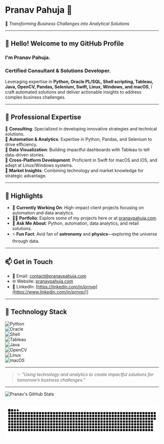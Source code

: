 # Pranav Pahuja 🌟  
🚀 *Transforming Business Challenges into Analytical Solutions*  

---

## 👋 Hello! Welcome to my GitHub Profile

### I'm Pranav Pahuja.
### Certified Consultant & Solutions Developer.

Leveraging expertise in **Python, Oracle PL/SQL, Shell scripting, Tableau, Java, OpenCV, Pandas, Selenium, Swift, Linux, Windows, and macOS**, I craft automated solutions and deliver actionable insights to address complex business challenges.

---

## 💼 Professional Expertise

🔹 **Consulting**: Specialized in developing innovative strategies and technical solutions.  
🔹 **Automation & Analytics**: Expertise in Python, Pandas, and Selenium to drive efficiency.  
🔹 **Data Visualization**: Building impactful dashboards with Tableau to tell data-driven stories.  
🔹 **Cross-Platform Development**: Proficient in Swift for macOS and iOS, and adept at Linux/Windows systems.  
🔹 **Market Insights**: Combining technology and market knowledge for strategic advantage.

---

## 🌟 Highlights

- 🔭 **Currently Working On**: High-impact client projects focusing on automation and data analytics.  
- 👨‍💻 **Portfolio**: Explore some of my projects here or at [pranavpahuja.com](https://pranavpahuja.com).  
- 💬 **Ask Me About**: Python, automation, data analytics, and retail solutions.  
- ⚡ **Fun Fact**: Avid fan of **astronomy** and **physics**—exploring the universe through data.

---

## 📫 Get in Touch  

- 📧 Email: [contact@pranavpahuja.com](mailto:contact@pranavpahuja.com)  
- 🌐 Website: [pranavpahuja.com](https://pranavpahuja.com)  
- 💼 LinkedIn: [https://linkedin.com/in/prnvp](https://www.linkedin.com/in/prnvp/)]

---

## 🚀 Technology Stack  

![Python](https://img.shields.io/badge/Python-3776AB?style=for-the-badge&logo=python&logoColor=white)  
![Oracle](https://img.shields.io/badge/Oracle-CC2927?style=for-the-badge&logo=oracle&logoColor=white)  
![Shell](https://img.shields.io/badge/Shell_Scripting-5391FE?style=for-the-badge&logo=gnu-bash&logoColor=white)  
![Tableau](https://img.shields.io/badge/Tableau-E97627?style=for-the-badge&logo=tableau&logoColor=white)  
![Java](https://img.shields.io/badge/Java-007396?style=for-the-badge&logo=java&logoColor=white)  
![OpenCV](https://img.shields.io/badge/OpenCV-5C3EE8?style=for-the-badge&logo=opencv&logoColor=white)  
![Linux](https://img.shields.io/badge/Linux-FCC624?style=for-the-badge&logo=linux&logoColor=black)  
![macOS](https://img.shields.io/badge/macOS-000000?style=for-the-badge&logo=apple&logoColor=white)

---

> ✨ *"Using technology and analytics to create impactful solutions for tomorrow’s business challenges."*

---

![Pranav's GitHub Stats](https://github-readme-stats.vercel.app/api?username=pranavpahuja&show_icons=true&theme=radical)

<br clear="both">

<img src="https://raw.githubusercontent.com/pranavpahuja/pranavpahuja/output/snake.svg" alt="Snake animation" />

###
